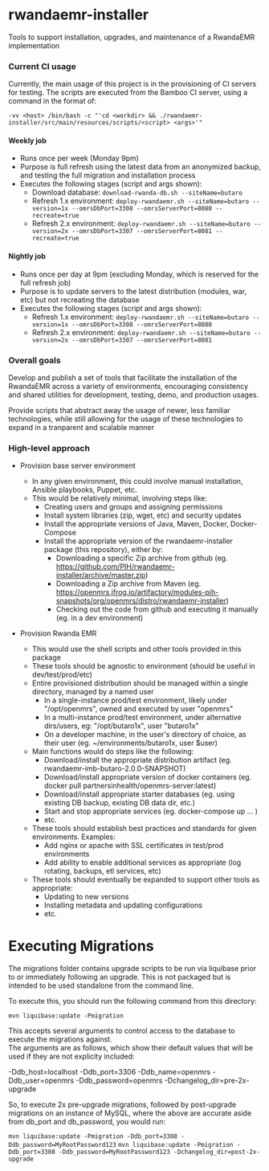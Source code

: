 # rwandaemr-installer
Tools to support installation, upgrades, and maintenance of a RwandaEMR implementation

### Current CI usage

Currently, the main usage of this project is in the provisioning of CI servers for testing.  The scripts are executed
from the Bamboo CI server, using a command in the format of:

```-vv <host> /bin/bash -c "'cd <workdir> && ./rwandaemr-installer/src/main/resources/scripts/<script> <args>'"```

#### Weekly job

* Runs once per week (Monday 9pm)
* Purpose is full refresh using the latest data from an anonymized backup, and testing the full migration and installation process
* Executes the following stages (script and args shown):
  * Download database:
    ```download-rwanda-db.sh --siteName=butaro```
  * Refresh 1.x environment:
    ```deploy-rwandaemr.sh --siteName=butaro --version=1x --omrsDbPort=3308 --omrsServerPort=8080 --recreate=true```
  * Refresh 2.x environment:
    ```deploy-rwandaemr.sh --siteName=butaro --version=2x --omrsDbPort=3307 --omrsServerPort=8081 --recreate=true```

#### Nightly job

* Runs once per day at 9pm (excluding Monday, which is reserved for the full refresh job)
* Purpose is to update servers to the latest distribution (modules, war, etc) but not recreating the database
* Executes the following stages (script and args shown):
  * Refresh 1.x environment:
    ```deploy-rwandaemr.sh --siteName=butaro --version=1x --omrsDbPort=3308 --omrsServerPort=8080```
  * Refresh 2.x environment:
    ```deploy-rwandaemr.sh --siteName=butaro --version=2x --omrsDbPort=3307 --omrsServerPort=8081```
 
### Overall goals

Develop and publish a set of tools that facilitate the installation of the RwandaEMR across a variety of
environments, encouraging consistency and shared utilities for development, testing, demo, and production usages.

Provide scripts that abstract away the usage of newer, less familiar technologies, while still
allowing for the usage of these technologies to expand in a tranparent and scalable manner

### High-level approach

* Provision base server environment
  * In any given environment, this could involve manual installation, Ansible playbooks, Puppet, etc.
  * This would be relatively minimal, involving steps like:
    * Creating users and groups and assigning permissions
    * Install system libraries (zip, wget, etc) and security updates
    * Install the appropriate versions of Java, Maven, Docker, Docker-Compose
    * Install the appropriate version of the rwandaemr-installer package (this repository), either by:
      * Downloading a specific Zip archive from github (eg. https://github.com/PIH/rwandaemr-installer/archive/master.zip)
      * Downloading a Zip archive from Maven (eg. https://openmrs.jfrog.io/artifactory/modules-pih-snapshots/org/openmrs/distro/rwandaemr-installer)
      * Checking out the code from github and executing it manually (eg. in a dev environment)

* Provision Rwanda EMR
  * This would use the shell scripts and other tools provided in this package
  * These tools should be agnostic to environment (should be useful in dev/test/prod/etc)
  * Entire provisioned distribution should be managed within a single directory, managed by a named user
    * In a single-instance prod/test environment, likely under "/opt/openmrs", owned and executed by user "openmrs"
    * In a multi-instance prod/test environment, under alternative dirs/users, eg: "/opt/butaro1x", user "butaro1x"
    * On a developer machine, in the user's directory of choice, as their user (eg. ~/environments/butaro1x, user $user)
  * Main functions would do steps like the following:
    * Download/install the appropriate distribution artifact (eg. rwandaemr-imb-butaro-2.0.0-SNAPSHOT)
    * Download/install appropriate version of docker containers (eg. docker pull partnersinhealth/openmrs-server:latest)
    * Download/install appropriate starter databases (eg. using existing DB backup, existing DB data dir, etc.)
    * Start and stop appropriate services (eg. docker-compose up ... )
    * etc.
  * These tools should establish best practices and standards for given environments.  Examples:
    * Add nginx or apache with SSL certificates in test/prod environments
    * Add ability to enable additional services as appropriate (log rotating, backups, etl services, etc)
  * These tools should eventually be expanded to support other tools as appropriate:
    * Updating to new versions
    * Installing metadata and updating configurations
    * etc.

Executing Migrations
===================================

The migrations folder contains upgrade scripts to be run via liquibase prior to or immediately following an upgrade.
This is not packaged but is intended to be used standalone from the command line.

To execute this, you should run the following command from this directory:

`mvn liquibase:update -Pmigration`

This accepts several arguments to control access to the database to execute the migrations against.  
The arguments are as follows, which show their default values that will be used if they are not explicity included:

-Ddb_host=localhost
-Ddb_port=3306
-Ddb_name=openmrs
-Ddb_user=openmrs
-Ddb_password=openmrs
-Dchangelog_dir=pre-2x-upgrade

So, to execute 2x pre-upgrade migrations, followed by post-upgrade migrations on an instance of MySQL, 
where the above are accurate aside from db_port and db_password, you would run:

`mvn liquibase:update -Pmigration -Ddb_port=3308 -Ddb_password=MyRootPassword123`
`mvn liquibase:update -Pmigration -Ddb_port=3308 -Ddb_password=MyRootPassword123 -Dchangelog_dir=post-2x-upgrade`
